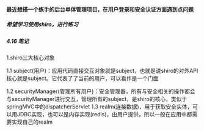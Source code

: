 #### 最近想搭一个练手的后台单体管理项目，在用户登录和安全认证方面遇到点问题
##### 希望学习使用shiro，进行练习
##### 4.16 笔记
1.shiro三大核心对象

1.1 subject(用户)：应用代码直接交互对象就是subject，也就是说shiro的对外API核心就是subject。它代表了了当前的用户，可以看作是一个门面

1.2 securityManager(管理所有用户)：安全管理器，所有与安全相关的操作都会与securityManager进行交互，管理所有的subject，是shiro的核心，类似于springMVC中的dispatcherServlet
1.3 realm(连接数据)，用于获取安全实体，可以用JDBC实现，也可以是内存实现(redis)，由用户提供，所以一般在应用中都需要实现自己的realm